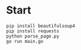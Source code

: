 # Start
```
pip install beautifulsoup4
pip install requests
python parse_page.py
go run main.go
```

